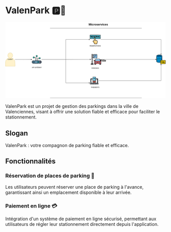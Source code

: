 # ValenPark 🅿️🚗

![ValenPark](https://github.com/PatriceAlan/ValenPark/blob/main/ValenPark.png?raw=true)

ValenPark est un projet de gestion des parkings dans la ville de Valenciennes, visant à offrir une solution fiable et efficace pour faciliter le stationnement.



## Slogan
ValenPark : votre compagnon de parking fiable et efficace.

## Fonctionnalités

### Réservation de places de parking 📅
Les utilisateurs peuvent réserver une place de parking à l'avance, garantissant ainsi un emplacement disponible à leur arrivée.

### Paiement en ligne 💳
Intégration d'un système de paiement en ligne sécurisé, permettant aux utilisateurs de régler leur stationnement directement depuis l'application.


